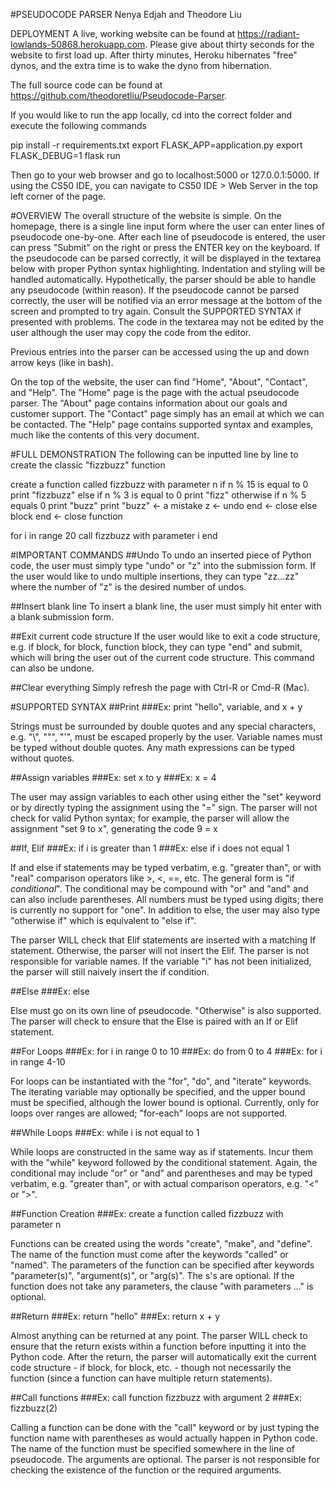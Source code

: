 #PSEUDOCODE PARSER
Nenya Edjah and Theodore Liu

DEPLOYMENT
A live, working website can be found at https://radiant-lowlands-50868.herokuapp.com. Please give about thirty seconds for the website to first load up. After thirty minutes, Heroku hibernates "free" dynos, and the extra time is to wake the dyno from hibernation. 

The full source code can be found at https://github.com/theodoretliu/Pseudocode-Parser.

If you would like to run the app locally, cd into the correct folder and execute the following commands

pip install -r requirements.txt
export FLASK_APP=application.py
export FLASK_DEBUG=1
flask run

Then go to your web browser and go to localhost:5000 or 127.0.0.1:5000. If using the CS50 IDE, you can navigate to CS50 IDE > Web Server in the top left corner of the page.

#OVERVIEW
The overall structure of the website is simple. On the homepage, there is a single line input form where the user can enter lines of pseudocode one-by-one. After each line of pseudocode is entered, the user can press "Submit" on the right or press the ENTER key on the keyboard. If the pseudocode can be parsed correctly, it will be displayed in the textarea below with proper Python syntax highlighting. Indentation and styling will be handled automatically. Hypothetically, the parser should be able to handle any pseudocode (within reason). If the pseudocode cannot be parsed correctly, the user will be notified via an error message at the bottom of the screen and prompted to try again. Consult the SUPPORTED SYNTAX if presented with problems. The code in the textarea may not be edited by the user although the user may copy the code from the editor.

Previous entries into the parser can be accessed using the up and down arrow keys (like in bash).

On the top of the website, the user can find "Home", "About", "Contact", and "Help". The "Home" page is the page with the actual pseudocode parser. The "About" page contains information about our goals and customer support. The "Contact" page simply has an email at which we can be contacted. The "Help" page contains supported syntax and examples, much like the contents of this very document.

#FULL DEMONSTRATION
The following can be inputted line by line to create the classic "fizzbuzz" function

create a function called fizzbuzz with parameter n
if n % 15 is equal to 0
print "fizzbuzz"
else if n % 3 is equal to 0
print "fizz"
otherwise if n % 5 equals 0
print "buzz"
print "buzz"   <- a mistake
z 			   <- undo
end            <- close else block
end            <- close function

for i in range 20
call fizzbuzz with parameter i
end

#IMPORTANT COMMANDS
##Undo
To undo an inserted piece of Python code, the user must simply type "undo" or "z" into the submission form. If the user would like to undo multiple insertions, they can type "zz...zz" where the number of "z" is the desired number of undos.

##Insert blank line
To insert a blank line, the user must simply hit enter with a blank submission form.

##Exit current code structure
If the user would like to exit a code structure, e.g. if block, for block, function block, they can type "end" and submit, which will bring the user out of the current code structure. This command can also be undone.

##Clear everything
Simply refresh the page with Ctrl-R or Cmd-R (Mac).

#SUPPORTED SYNTAX
##Print
###Ex: print "hello", variable, and x + y

Strings must be surrounded by double quotes and any special characters, e.g. "\\", "\"", "\'", must be escaped properly by the user. Variable names must be typed without double quotes. Any math expressions can be typed without quotes.

##Assign variables
###Ex: set x to y
###Ex: x = 4

The user may assign variables to each other using either the "set" keyword or by directly typing the assignment using the "=" sign. The parser will not check for valid Python syntax; for example, the parser will allow the assignment "set 9 to x", generating the code 9 = x

##If, Elif
###Ex: if i is greater than 1
###Ex: else if i does not equal 1

If and else if statements may be typed verbatim, e.g. "greater than", or with "real" comparison operators like >, <, ==, etc. The general form is "if *conditional*". The conditional may be compound with "or" and "and" and can also include parentheses. All numbers must be typed using digits; there is currently no support for "one". In addition to else, the user may also type "otherwise if" which is equivalent to "else if". 

The parser WILL check that Elif statements are inserted with a matching If statement. Otherwise, the parser will not insert the Elif. The parser is not responsible for variable names. If the variable "i" has not been initialized, the parser will still naively insert the if condition.

##Else
###Ex: else

Else must go on its own line of pseudocode. "Otherwise" is also supported. The parser will check to ensure that the Else is paired with an If or Elif statement.

##For Loops
###Ex: for i in range 0 to 10
###Ex: do from 0 to 4
###Ex: for i in range 4-10

For loops can be instantiated with the "for", "do", and "iterate" keywords. The iterating variable may optionally be specified, and the upper bound must be specified, although the lower bound is optional. Currently, only for loops over ranges are allowed; "for-each" loops are not supported.

##While Loops
###Ex: while i is not equal to 1

While loops are constructed in the same way as if statements. Incur them with the "while" keyword followed by the conditional statement. Again, the conditional may include "or" or "and" and parentheses and may be typed verbatim, e.g. "greater than", or with actual comparison operators, e.g. "<" or ">".

##Function Creation
###Ex: create a function called fizzbuzz with parameter n

Functions can be created using the words "create", "make", and "define". The name of the function must come after the keywords "called" or "named". The parameters of the function can be specified after keywords "parameter(s)", "argument(s)", or "arg(s)". The s's are optional. If the function does not take any parameters, the clause "with parameters ..." is optional. 

##Return
###Ex: return "hello"
###Ex: return x + y

Almost anything can be returned at any point. The parser WILL check to ensure that the return exists within a function before inputting it into the Python code. After the return, the parser will automatically exit the current code structure - if block, for block, etc. - though not necessarily the function (since a function can have multiple return statements).

##Call functions
###Ex: call function fizzbuzz with argument 2
###Ex: fizzbuzz(2)

Calling a function can be done with the "call" keyword or by just typing the function name with parentheses as would actually happen in Python code. The name of the function must be specified somewhere in the line of pseudocode. The arguments are optional. The parser is not responsible for checking the existence of the function or the required arguments.